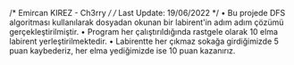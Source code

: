 /* Emircan KIREZ - Ch3rry */
/* Last Update: 19/06/2022 */
• Bu projede DFS algoritması kullanılarak dosyadan okunan bir labirent'in adım adım çözümü gerçekleştirilmiştir.
• Program her çalıştırıldığında rastgele olarak 10 elma labirent yerleştirilmektedir.
• Labirentte her çıkmaz sokağa girdiğimizde 5 puan kaybederiz, her elma yediğimizde ise 10 puan kazanırız.
